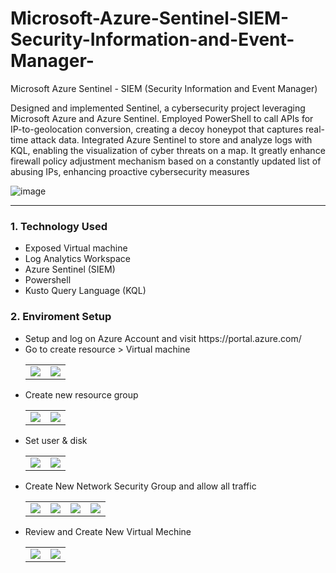 # Microsoft-Azure-Sentinel-SIEM-Security-Information-and-Event-Manager-
Microsoft Azure Sentinel - SIEM (Security Information and Event Manager)

Designed and implemented Sentinel, a cybersecurity project leveraging Microsoft Azure and Azure Sentinel. Employed PowerShell to call APIs for IP-to-geolocation conversion, creating a decoy honeypot that captures real-time attack data. Integrated Azure Sentinel to store and analyze logs with KQL, enabling the visualization of cyber threats on a map. It greatly enhance firewall policy adjustment mechanism based on a constantly updated list of abusing IPs, enhancing proactive cybersecurity measures

![image](https://github.com/Shifat-udn/Microsoft-Azure-Sentinel---SIEM-Security-Information-and-Event-Manager-/assets/141313925/847179a0-09c1-40fa-b012-406458e6f02b)
<hr/>
<h3>1.	Technology Used </h3>
<ul>
  <li>Exposed Virtual machine</li>
  <li>Log Analytics Workspace</li> 
  <li>Azure Sentinel (SIEM)</li>
  <li>Powershell </li>
  <li>Kusto Query Language (KQL)</li> 
</ul>


<h3>2. Enviroment Setup</h3>
<ul>
  <li>Setup and log on Azure Account and visit https://portal.azure.com/</li>
  <li>Go to create resource > Virtual machine
  <table>
  <tr><td><img src="https://github.com/Shifat-udn/Microsoft-Azure-Sentinel---SIEM-Security-Information-and-Event-Manager-/assets/141313925/21b52823-993b-46c3-8d3d-952710c0e777"></td>
  <td><img src="https://github.com/Shifat-udn/Microsoft-Azure-Sentinel---SIEM-Security-Information-and-Event-Manager-/assets/141313925/da35a590-492e-42df-bee8-f9fa01d5f273"></td></tr>
  </table>
 </li>
  <li>Create new resource group
  <table>
  <tr><td> <img src="https://github.com/Shifat-udn/Microsoft-Azure-Sentinel---SIEM-Security-Information-and-Event-Manager-/assets/141313925/7950ac21-a54e-4761-9c62-90118234262f"></td>
  <td><img src="https://github.com/Shifat-udn/Microsoft-Azure-Sentinel---SIEM-Security-Information-and-Event-Manager-/assets/141313925/a522aa62-f749-4daa-9c21-332c06515303"></td></tr>
  </table>
  </li>
    <li>Set user & disk
  <table>
  <tr><td> <img src="https://github.com/Shifat-udn/Microsoft-Azure-Sentinel---SIEM-Security-Information-and-Event-Manager-/assets/141313925/a252e350-c2ea-4ca9-96db-da1b7e72f52f"></td>
  <td><img src="https://github.com/Shifat-udn/Microsoft-Azure-Sentinel---SIEM-Security-Information-and-Event-Manager-/assets/141313925/c7f8b012-5044-4cdd-806e-7587e9f80d8f"></td></tr>
  </table>
  </li>
      <li>Create New Network Security Group and allow all traffic 
  <table>
  <tr><td> <img src="https://github.com/Shifat-udn/Microsoft-Azure-Sentinel---SIEM-Security-Information-and-Event-Manager-/assets/141313925/74a6896d-0132-47c7-bc5e-97df456d21f8"></td>
  <td><img src="https://github.com/Shifat-udn/Microsoft-Azure-Sentinel---SIEM-Security-Information-and-Event-Manager-/assets/141313925/eacdfd35-6eea-4c24-8e8a-f8fa97ec9800"></td>
  <td><img src="https://github.com/Shifat-udn/Microsoft-Azure-Sentinel---SIEM-Security-Information-and-Event-Manager-/assets/141313925/26af24b0-9466-4f0f-8a54-a90fa6c765e4"></td>
  <td><img src="https://github.com/Shifat-udn/Microsoft-Azure-Sentinel---SIEM-Security-Information-and-Event-Manager-/assets/141313925/8ee9beef-39df-42d9-b6a7-65e001b1b79a"></td></tr>
  </table>
  </li>
  <li>Review and Create New Virtual Mechine 
  <table>
  <tr><td> <img src="https://github.com/Shifat-udn/Microsoft-Azure-Sentinel---SIEM-Security-Information-and-Event-Manager-/assets/141313925/b60b34e1-3edf-43f8-85be-cee643c3ed8b"></td>
  <td><img src="https://github.com/Shifat-udn/Microsoft-Azure-Sentinel---SIEM-Security-Information-and-Event-Manager-/assets/141313925/a8db4eba-5677-45a3-a972-b0bfe2a39792"></td>
 </tr>
  </table>
  </li>
</ul>

